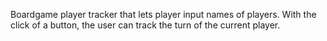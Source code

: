 Boardgame player tracker that lets player input names of players. With the click of a button, the user can track the turn of the current player. 
